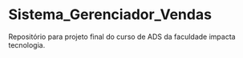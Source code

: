 # Sistema_Gerenciador_Vendas
Repositório para projeto final do curso de ADS da faculdade impacta tecnologia.
